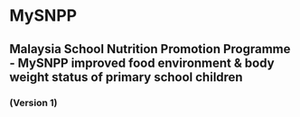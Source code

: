 # MySNPP
## Malaysia School Nutrition Promotion Programme - MySNPP improved food environment & body weight status of primary school children
### (Version 1)

